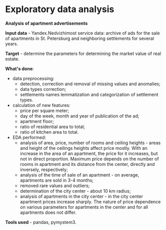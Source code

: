 # Exploratory data analysis

__Analysis of apartment advertisements__

__Input data__ - Yandex.Nedvizhimost service data: archive of ads for the sale of apartments in St. Petersburg and neighboring settlements for several years.

__Target__ - determine the parameters for determining the market value of real estate.

__What's done__:
- data preprocessing:
    - detection, correction and removal of missing values and anomalies;
    - data types correction;
    - settlements names lemmatization and categorization of settlement types.
- calculation of new features:
    - price per square meter;
    - day of the week, month and year of publication of the ad;
    - apartment floor;
    - ratio of residential area to total;
    - ratio of kitchen area to total.
- EDA performed:
    - analysis of area, price, number of rooms and ceiling heights - areas and height of the ceilings heights affect price mostly. With an increase in the area of an apartment, the price for it increases, but not in direct proportion. Maximum price depends on the number of rooms in apartment and its distance from the center, directly and inversely, respectively;
    - analysis of the time of sale of an apartment - on average, apartments are sold in 3-4 months;
    - removed rare values and outliers;
    - determination of the city center - about 10 km radius;
    - analysis of apartments in the city center - in the city center apartment prices increase sharply. The nature of price dependence on various parameters for apartments in the center and for all apartments does not differ.

__Tools used__ - pandas, pymystem3.